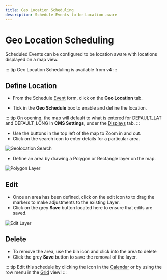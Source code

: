 ```yaml
---
title: Geo Location Scheduling
description: Schedule Events to be Location aware
---
```


# Geo Location Scheduling

Scheduled Events can be configured to be location aware with locations displayed on a map view.

::: tip
Geo Location Scheduling is available from v4
:::

## Define Location

- From the Schedule [Event](/guide/scheduling/events) form, click on the **Geo Location** tab.

- Tick in the **Geo Schedule** box to enable and define the location.

::: tip
On opening, the map will default to what is entered for DEFAULT_LAT and DEFAULT_LONG in **CMS Settings**, under the [Displays](/guide/tour/cms-settings#displays) tab.
:::

- Use the buttons in the top left of the map to Zoom in and out. 
- Click on the search icon to enter details for a particular area.

![Geolocation Search](/img/v4_schedule_geolocation_search.png)

- Define an area by drawing a Polygon or Rectangle layer on the map.

![Polygon Layer](/img/v4_schedule_polygon.png)

## Edit

- Once an area has been defined, click on the edit icon to to drag the markers to make adjustments to the existing Layer. 
- Click on the grey **Save** button located here to ensure that edits are saved.

![Edit Layer](/img/v4_schedule_edit_layer.png)

## Delete

- To remove the area, use the bin icon and click into the area to delete
- Click the grey **Save** button to save the removal of the layer.

::: tip
Edit this schedule by clicking the icon in the [Calendar](/guide/scheduling/management#calendar-view) or by using the row menu in the [Grid](/guide/scheduling/management#grid-view) view!
::: 